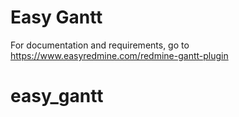 # Easy Gantt

For documentation and requirements, go to https://www.easyredmine.com/redmine-gantt-plugin
# easy_gantt

